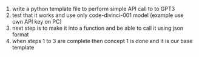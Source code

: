 1. write a python template file to perform simple API call to to GPT3
2. test that it works and use only code-divinci-001 model (example use own API key on PC)
3. next step is to make it into a function and be able to call it using json format
4. when steps 1 to 3 are complete then concept 1 is done and it is our base template

